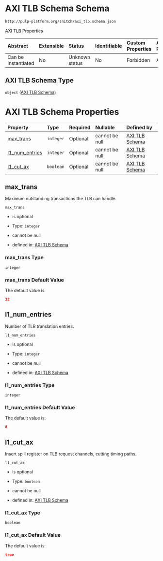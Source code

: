 # AXI TLB Schema Schema

```txt
http://pulp-platform.org/snitch/axi_tlb.schema.json
```

AXI TLB Properties

| Abstract            | Extensible | Status         | Identifiable | Custom Properties | Additional Properties | Access Restrictions | Defined In                                                        |
| :------------------ | :--------- | :------------- | :----------- | :---------------- | :-------------------- | :------------------ | :---------------------------------------------------------------- |
| Can be instantiated | No         | Unknown status | No           | Forbidden         | Allowed               | none                | [axi_tlb.schema.json](axi_tlb.schema.json "open original schema") |

## AXI TLB Schema Type

`object` ([AXI TLB Schema](axi_tlb.md))

# AXI TLB Schema Properties

| Property                          | Type      | Required | Nullable       | Defined by                                                                                                                              |
| :-------------------------------- | :-------- | :------- | :------------- | :-------------------------------------------------------------------------------------------------------------------------------------- |
| [max_trans](#max_trans)           | `integer` | Optional | cannot be null | [AXI TLB Schema](axi_tlb-properties-max_trans.md "http://pulp-platform.org/snitch/axi_tlb.schema.json#/properties/max_trans")           |
| [l1_num_entries](#l1_num_entries) | `integer` | Optional | cannot be null | [AXI TLB Schema](axi_tlb-properties-l1_num_entries.md "http://pulp-platform.org/snitch/axi_tlb.schema.json#/properties/l1_num_entries") |
| [l1_cut_ax](#l1_cut_ax)           | `boolean` | Optional | cannot be null | [AXI TLB Schema](axi_tlb-properties-l1_cut_ax.md "http://pulp-platform.org/snitch/axi_tlb.schema.json#/properties/l1_cut_ax")           |

## max_trans

Maximum outstanding transactions the TLB can handle.

`max_trans`

*   is optional

*   Type: `integer`

*   cannot be null

*   defined in: [AXI TLB Schema](axi_tlb-properties-max_trans.md "http://pulp-platform.org/snitch/axi_tlb.schema.json#/properties/max_trans")

### max_trans Type

`integer`

### max_trans Default Value

The default value is:

```json
32
```

## l1\_num_entries

Number of TLB translation entries.

`l1_num_entries`

*   is optional

*   Type: `integer`

*   cannot be null

*   defined in: [AXI TLB Schema](axi_tlb-properties-l1\_num_entries.md "http://pulp-platform.org/snitch/axi_tlb.schema.json#/properties/l1\_num_entries")

### l1\_num_entries Type

`integer`

### l1\_num_entries Default Value

The default value is:

```json
8
```

## l1\_cut_ax

Insert spill register on TLB request channels, cutting timing paths.

`l1_cut_ax`

*   is optional

*   Type: `boolean`

*   cannot be null

*   defined in: [AXI TLB Schema](axi_tlb-properties-l1\_cut_ax.md "http://pulp-platform.org/snitch/axi_tlb.schema.json#/properties/l1\_cut_ax")

### l1\_cut_ax Type

`boolean`

### l1\_cut_ax Default Value

The default value is:

```json
true
```
